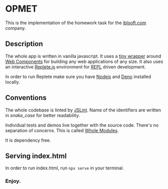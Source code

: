 # OPMET

This is the implementation of the homework task for the [iblsoft.com](https://www.iblsoft.com/) company.

## Description

The whole app is written in vanilla javascript. It uses a [tiny wrapper](https://github.com/jamesdiacono/ui.js) around [Web Components](https://developer.mozilla.org/en-US/docs/Web/API/Web_components) for building any web applications of any size.
It also uses an interactive [Replete.js](https://repletejs.org/) environment for [REPL](https://www.youtube.com/watch?v=gIoadGfm5T8) driven development.

In order to run Replete make sure you have [Nodejs](https://nodejs.org/en/download) and [Deno](https://docs.deno.com/runtime/#install-deno) installed locally.

## Conventions

The whole codebase is linted by [JSLint](https://www.jslint.com/). Name of the identifiers are written in _snake_case_ for better readability.

Individual tests and demos live together with the source code. There's no separation of concerns. This is called [Whole Modules](https://james.diacono.com.au/whole_modules.html).

It is dependency free.

## Serving index.html

In order to run index.html, run `npx serve` in your terminal.

### Enjoy.

